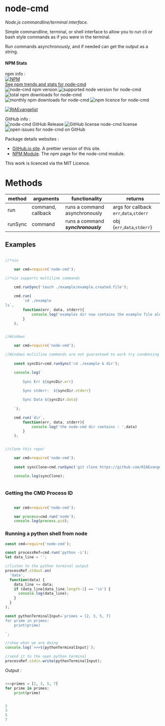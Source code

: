 # node-cmd

*Node.js commandline/terminal interface.*  

Simple commandline, terminal, or shell interface to allow you to run cli or bash style commands as if you were in the terminal.

Run commands asynchronously, and if needed can get the output as a string.

#### NPM Stats

npm info :    
[![NPM](https://nodei.co/npm/node-cmd.png?downloads=true&downloadRank=true&stars=true)](https://nodei.co/npm/node-cmd/)  
[See npm trends and stats for node-cmd](http://npm-stat.com/charts.html?package=node-cmd&author=&from=&to=)  
![node-cmd npm version](https://img.shields.io/npm/v/node-cmd.svg) ![supported node version for node-cmd](https://img.shields.io/node/v/node-cmd.svg) ![total npm downloads for node-cmd](https://img.shields.io/npm/dt/node-cmd.svg) ![monthly npm downloads for node-cmd](https://img.shields.io/npm/dm/node-cmd.svg) ![npm licence for node-cmd](https://img.shields.io/npm/l/node-cmd.svg)

[![RIAEvangelist](https://avatars3.githubusercontent.com/u/369041?v=3&s=100)](https://github.com/RIAEvangelist)

GitHub info :  
![node-cmd GitHub Release](https://img.shields.io/github/release/RIAEvangelist/node-cmd.svg) ![GitHub license node-cmd license](https://img.shields.io/github/license/RIAEvangelist/node-cmd.svg) ![open issues for node-cmd on GitHub](https://img.shields.io/github/issues/RIAEvangelist/node-cmd.svg)

Package details websites :
* [GitHub.io site](http://riaevangelist.github.io/node-cmd/ "node-cmd documentation"). A prettier version of this site.
* [NPM Module](https://www.npmjs.org/package/node-cmd "node-cmd npm module"). The npm page for the node-cmd module.

This work is licenced via the MIT Licence.


# Methods

|method | arguments | functionality | returns |
|-------|-----------|---------------|---------|
|run    | command, callback | runs a command asynchronously| args for callback `err`,`data`,`stderr` |
|runSync| command   | runs a command ***synchronously*** | obj {`err`,`data`,`stderr`} |


## Examples

```javascript

//*nix

    var cmd=require('node-cmd');

//*nix supports multiline commands
    
    cmd.runSync('touch ./example/example.created.file');

    cmd.run(
        `cd ./example
ls`,
        function(err, data, stderr){
            console.log('examples dir now contains the example file along with : ',data)
        }
    );

```

```javascript

//Windows

    var cmd=require('node-cmd');

//Windows multiline commands are not guaranteed to work try condensing to a single line.
    
    const syncDir=cmd.runSync('cd ./example & dir');

    console.log(`
    
        Sync Err ${syncDir.err}
        
        Sync stderr:  ${syncDir.stderr}

        Sync Data ${syncDir.data}
    
    `);

    cmd.run(`dir`,
        function(err, data, stderr){
            console.log('the node-cmd dir contains : ',data)
        }
    );

```

```javascript

//clone this repo!

    var cmd=require('node-cmd');
    
    const syncClone=cmd.runSync('git clone https://github.com/RIAEvangelist/node-cmd.git');

    console.log(syncClone);
    
```


### Getting the CMD Process ID

```javascript

    var cmd=require('node-cmd');

    var process=cmd.run('node');
    console.log(process.pid);

```

### Running a python shell from node

```javascript
const cmd=require('node-cmd');

const processRef=cmd.run('python -i');
let data_line = '';

//listen to the python terminal output
processRef.stdout.on(
  'data',
  function(data) {
    data_line += data;
    if (data_line[data_line.length-1] == '\n') {
      console.log(data_line);
    }
  }
);

const pythonTerminalInput=`primes = [2, 3, 5, 7]
for prime in primes:
    print(prime)

`;

//show what we are doing
console.log(`>>>${pythonTerminalInput}`);

//send it to the open python terminal
processRef.stdin.write(pythonTerminalInput);

```

Output :

```python

>>>primes = [2, 3, 5, 7]
for prime in primes:
    print(prime)


2
3
5
7


```
